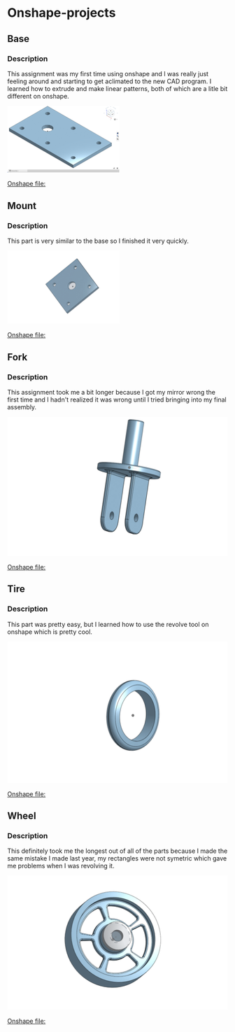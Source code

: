 # Onshape-projects

## Base


### Description
This assignment was my first time using onshape and I was really just feeling around and starting to get aclimated to the new CAD program. I learned how to extrude and make linear patterns, both of which are a litle bit different on onshape.


<img src= "https://github.com/nsun94/Onshape-projects/blob/main/Base.png" width="256">



[Onshape file:](https://cvilleschools.onshape.com/documents/647dabde5c88189addcd5d8c/w/5cfe9f4cd6747b182c574890/e/fb90274dcb24a21d95b4e70b)


## Mount

### Description
This part is very similar to the base so I finished it very quickly.



<img src= "https://github.com/nsun94/Onshape-projects/blob/main/Mount.png" width= "256">
 
 
 
[Onshape file:](https://cvilleschools.onshape.com/documents/8f641144a0a87b5e15afb5a8/w/a4820c2dbfea1a39722aff08/e/5278ea41caba7232e920a64c)

## Fork

### Description
This assignment took me a bit longer because I got my mirror wrong the first time and I hadn't realized it was wrong until I tried bringing into my final assembly.


<img src= "https://github.com/nsun94/Onshape-projects/blob/main/Fork.png">


[Onshape file:](https://cvilleschools.onshape.com/documents/2654c81ee7a11481b8f057ad/w/f79fa89a335894d49256909a/e/caf1072884e0e95ab6ff8edc)


## Tire

### Description 
This part was pretty easy, but I learned how to use the revolve tool on onshape which is pretty cool.


<img src= "https://github.com/nsun94/Onshape-projects/blob/main/Tire.png">


[Onshape file:](https://cvilleschools.onshape.com/documents/6c2446522146d4fbf4507bdc/w/212e640bf9a2599ab4662997/e/c49f8086a240a2d488aa6083)



## Wheel 

### Description
This definitely took me the longest out of all of the parts because I made the same mistake I made last year, my rectangles were not symetric which gave me problems when I was revolving it.

<img src= "https://github.com/nsun94/Onshape-projects/blob/main/Wheel.png">

[Onshape file:](https://cvilleschools.onshape.com/documents/45c8f37f633ca77465fbfcba/w/61b4e84439253cf25f4b3eb8/e/b2707fcfefb97fdb7d28b357)


